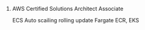 1. AWS Certified Solutions Architect Associate 

    ECS
        Auto scailing 
        rolling update
    Fargate 
    ECR, EKS 
